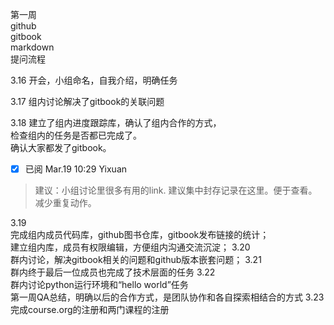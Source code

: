 第一周  
github  
gitbook  
markdown   
提问流程

3.16 开会，小组命名，自我介绍，明确任务  

3.17 组内讨论解决了gitbook的关联问题  

3.18 建立了组内进度跟踪库，确认了组内合作的方式，  
     检查组内的任务是否都已完成了。  
     确认大家都发了gitbook。

- [x] 已阅 Mar.19 10:29 Yixuan

> 建议：小组讨论里很多有用的link. 建议集中封存记录在这里。便于查看。减少重复动作。

3.19  
   完成组内成员代码库，github图书仓库，gitbook发布链接的统计；  
   建立组内库，成员有权限编辑，方便组内沟通交流沉淀；
3.20  
   群内讨论，解决gitbook相关的问题和github版本嵌套问题；
3.21  
   群内终于最后一位成员也完成了技术层面的任务
3.22   
    群内讨论python运行环境和“hello world”任务  
    第一周QA总结，明确以后的合作方式，是团队协作和各自探索相结合的方式
3.23  
    完成course.org的注册和两门课程的注册
   
   
